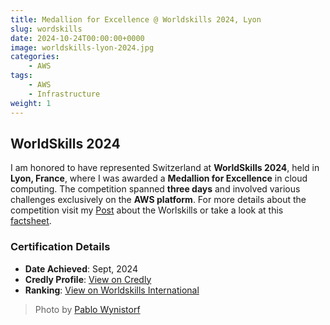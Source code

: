 ```yaml
---
title: Medallion for Excellence @ Worldskills 2024, Lyon
slug: wordskills
date: 2024-10-24T00:00:00+0000
image: worldskills-lyon-2024.jpg
categories:
    - AWS
tags:
    - AWS
    - Infrastructure
weight: 1
---
```


## WorldSkills 2024

I am honored to have represented Switzerland at **WorldSkills 2024**, held in **Lyon, France**, where I was awarded a **Medallion for Excellence** in cloud computing. The competition spanned **three days** and involved various challenges exclusively on the **AWS platform**. For more details about the competition visit my [Post](/projects/worldskills/) about the Worlskills or take a look at this [factsheet](https://worldskills.org/skills/id/545/).

### Certification Details

- **Date Achieved**: Sept, 2024
- **Credly Profile**: [View on Credly](https://www.credly.com/badges/4690a58e-1ae4-4f63-b504-e775956e6b2b) 
- **Ranking**: [View on Worldskills International](https://results.worldskills.org/results?event=579&offset=0&skill=1706&base_skill=545)

> Photo by [Pablo Wynistorf](https://www.pablo.one)